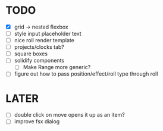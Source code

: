 # TODO

- [x] grid -> nested flexbox
- [ ] style input placeholder text
- [ ] nice roll render template
- [ ] projects/clocks tab?
- [ ] square boxes
- [ ] solidify components
    - [ ] Make Range more generic?
- [ ] figure out how to pass position/effect/roll type through roll

# LATER
- [ ] double click on move opens it up as an item?
- [ ] improve fsx dialog 